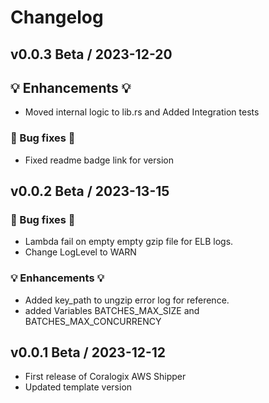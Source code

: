 # Changelog

## v0.0.3 Beta / 2023-12-20

## 💡 Enhancements 💡
- Moved internal logic to lib.rs and Added Integration tests

### 🧰 Bug fixes 🧰
- Fixed readme badge link for version

## v0.0.2 Beta / 2023-13-15

### 🧰 Bug fixes 🧰
- Lambda fail on empty empty gzip file for ELB logs.
- Change LogLevel to WARN

### 💡 Enhancements 💡
- Added key_path to ungzip error log for reference.
- added Variables BATCHES_MAX_SIZE and BATCHES_MAX_CONCURRENCY

## v0.0.1 Beta / 2023-12-12

- First release of Coralogix AWS Shipper
- Updated template version
